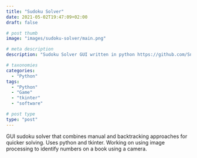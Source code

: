 ```yaml
---
title: "Sudoku Solver"
date: 2021-05-02T19:47:09+02:00
draft: false

# post thumb
image: "images/sudoku-solver/main.png"

# meta description
description: "Sudoku Solver GUI written in python https://github.com/Sneha-shah/sudoku-solve"

# taxonomies
categories: 
  - "Python"
tags:
  - "Python"
  - "Game"
  - "tkinter"
  - "software"

# post type
type: "post"
---
```


GUI sudoku solver that combines manual and backtracking approaches for quicker solving. Uses python and tkinter.
Working on using image processing to identify numbers on a book using a camera.



